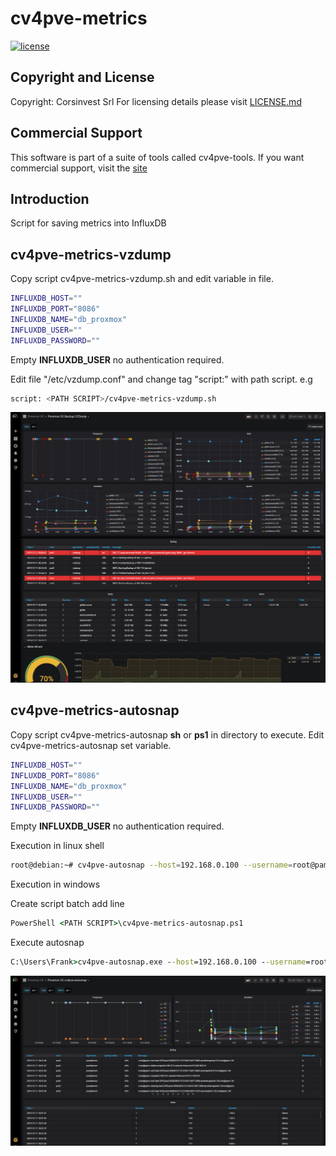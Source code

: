 # cv4pve-metrics

[![license](https://img.shields.io/github/license/corsinvest/cv4pve-metrics.svg)](https://github.com/Corsinvest/cv4pve-metrics/blob/master/LICENSE.md)

## Copyright and License

Copyright: Corsinvest Srl
For licensing details please visit [LICENSE.md](https://github.com/Corsinvest/cv4pve-metrics/blob/master/LICENSE.md)

## Commercial Support

This software is part of a suite of tools called cv4pve-tools. If you want commercial support, visit the [site](https://www.cv4pve-tools.com)

## Introduction

Script for saving metrics into InfluxDB

## cv4pve-metrics-vzdump

Copy script cv4pve-metrics-vzdump.sh and edit variable in file.

```sh
INFLUXDB_HOST=""
INFLUXDB_PORT="8086"
INFLUXDB_NAME="db_proxmox"
INFLUXDB_USER=""
INFLUXDB_PASSWORD=""
```

Empty **INFLUXDB_USER** no authentication required.

Edit file "/etc/vzdump.conf" and change tag "script:" with path script.
e.g

```sh
script: <PATH SCRIPT>/cv4pve-metrics-vzdump.sh
```

![Dashboard](./images/vzdump-dashboard.png)

## cv4pve-metrics-autosnap

Copy script cv4pve-metrics-autosnap **sh** or **ps1** in directory to execute.
Edit cv4pve-metrics-autosnap set variable.

```sh
INFLUXDB_HOST=""
INFLUXDB_PORT="8086"
INFLUXDB_NAME="db_proxmox"
INFLUXDB_USER=""
INFLUXDB_PASSWORD=""
```

Empty **INFLUXDB_USER** no authentication required.

Execution in linux shell

```sh
root@debian:~# cv4pve-autosnap --host=192.168.0.100 --username=root@pam --password=fagiano --vmid=111 snap --label='daily' --keep=2 --script cv4pve-metrics-autosnap.sh
```

Execution in windows

Create script batch add line

```bat
PowerShell <PATH SCRIPT>\cv4pve-metrics-autosnap.ps1
```

Execute autosnap

```cmd
C:\Users\Frank>cv4pve-autosnap.exe --host=192.168.0.100 --username=root@pam --password=fagiano --vmid=111 snap --label='daily' --keep=2 --script script.bat
```

![Dashboard](./images/cv4pve-autosnap-dashboard.png)
